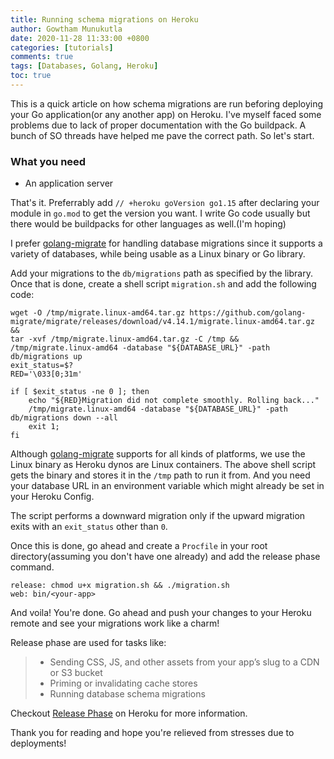```yaml
---
title: Running schema migrations on Heroku
author: Gowtham Munukutla
date: 2020-11-28 11:33:00 +0800
categories: [tutorials]
comments: true
tags: [Databases, Golang, Heroku]
toc: true
---
```


This is a quick article on how schema migrations are run beforing deploying your Go application(or any another app) on Heroku. I've myself faced some problems due to lack of proper documentation with the Go buildpack. A bunch of SO threads have helped me pave the correct path. So let's start.

### What you need

* An application server

That's it. Preferrably add ```// +heroku goVersion go1.15``` after declaring your module in ```go.mod``` to get the version you want. I write Go code usually but there would be buildpacks for other languages as well.(I'm hoping)

I prefer [golang-migrate](https://github.com/golang-migrate/migrate) for handling database migrations since it supports a variety of databases, while being usable as a Linux binary or Go library.

Add your migrations to the ```db/migrations``` path as specified by the library. Once that is done, create a shell script ```migration.sh``` and add the following code:

```
wget -O /tmp/migrate.linux-amd64.tar.gz https://github.com/golang-migrate/migrate/releases/download/v4.14.1/migrate.linux-amd64.tar.gz &&
tar -xvf /tmp/migrate.linux-amd64.tar.gz -C /tmp &&
/tmp/migrate.linux-amd64 -database "${DATABASE_URL}" -path db/migrations up
exit_status=$?
RED='\033[0;31m'

if [ $exit_status -ne 0 ]; then
    echo "${RED}Migration did not complete smoothly. Rolling back..."
    /tmp/migrate.linux-amd64 -database "${DATABASE_URL}" -path db/migrations down --all
    exit 1;
fi
```

Although [golang-migrate](https://github.com/golang-migrate/migrate) supports for all kinds of platforms, we use the Linux binary as Heroku dynos are Linux containers. The above shell script gets the binary and stores it in the ```/tmp``` path to run it from. And you need your database URL in an environment variable which might already be set in your Heroku Config. 

The script performs a downward migration only if the upward migration exits with an `exit_status` other than `0`.

Once this is done, go ahead and create a ```Procfile``` in your root directory(assuming you don't have one already) and add
the release phase command.

```
release: chmod u+x migration.sh && ./migration.sh
web: bin/<your-app>
```

And voila! You're done. Go ahead and push your changes to your Heroku remote and see your migrations work like a charm!

Release phase are used for tasks like:

> * Sending CSS, JS, and other assets from your app’s slug to a CDN or S3 bucket
> * Priming or invalidating cache stores
> * Running database schema migrations

Checkout [Release Phase](https://devcenter.heroku.com/articles/release-phase) on Heroku for more information.

Thank you for reading and hope you're relieved from stresses due to deployments!